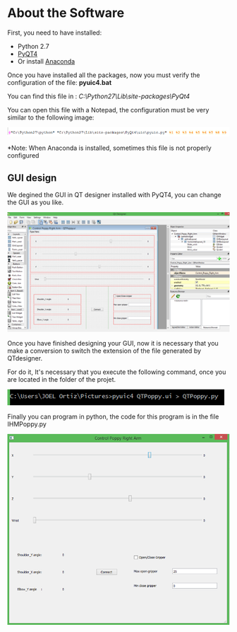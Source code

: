 # About the Software

First, you need to have installed:

* Python 2.7
* [PyQT4](https://riverbankcomputing.com/software/pyqt/download)
* Or install [Anaconda](http://continuum.io/downloads)

Once you have installed all the packages, now you must verify the configuration of the file: **pyuic4.bat**

You can find this file in : *C:\Python27\Lib\site-packages\PyQt4*

You can open this file with a Notepad, the configuration must be very similar to the following image:

![img2](img/img2.png)

*Note: When Anaconda is installed, sometimes this file is not properly configured

## GUI design

We degined the GUI in QT designer installed with PyQT4, you can change the GUI as you like.

![img1](img/img1.png)

Once you have finished designing your GUI, now it is necessary that you make a conversion to switch the extension of the file generated by QTdesigner.

For do it, It's necessary that you execute the following command, once you are located in the folder of the projet.

![img3](img/img3.png)

Finally you can program in python, the code for this program is in the file IHMPoppy.py 

![img4](img/img4.png)

